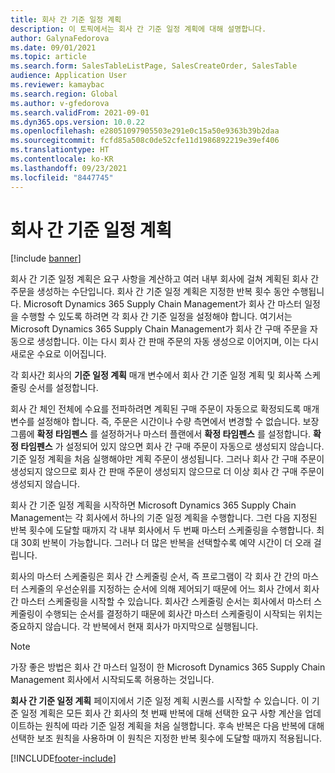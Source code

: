 ```yaml
---
title: 회사 간 기준 일정 계획
description: 이 토픽에서는 회사 간 기준 일정 계획에 대해 설명합니다.
author: GalynaFedorova
ms.date: 09/01/2021
ms.topic: article
ms.search.form: SalesTableListPage, SalesCreateOrder, SalesTable
audience: Application User
ms.reviewer: kamaybac
ms.search.region: Global
ms.author: v-gfedorova
ms.search.validFrom: 2021-09-01
ms.dyn365.ops.version: 10.0.22
ms.openlocfilehash: e28051097905503e291e0c15a50e9363b39b2daa
ms.sourcegitcommit: fcfd85a508c0de52cfe11d1986892219e39ef406
ms.translationtype: HT
ms.contentlocale: ko-KR
ms.lasthandoff: 09/23/2021
ms.locfileid: "8447745"
---
```

# <a name="intercompany-master-scheduling"></a>회사 간 기준 일정 계획

[!include [banner](../../includes/banner.md)]

회사 간 기준 일정 계획은 요구 사항을 계산하고 여러 내부 회사에 걸쳐 계획된 회사 간 주문을 생성하는 수단입니다. 회사 간 기준 일정 계획은 지정한 반복 횟수 동안 수행됩니다. Microsoft Dynamics 365 Supply Chain Management가 회사 간 마스터 일정을 수행할 수 있도록 하려면 각 회사 간 기준 일정을 설정해야 합니다. 여기서는 Microsoft Dynamics 365 Supply Chain Management가 회사 간 구매 주문을 자동으로 생성합니다. 이는 다시 회사 간 판매 주문의 자동 생성으로 이어지며, 이는 다시 새로운 수요로 이어집니다.

각 회사간 회사의 **기준 일정 계획** 매개 변수에서 회사 간 기준 일정 계획 및 회사쪽 스케줄링 순서를 설정합니다.

회사 간 체인 전체에 수요를 전파하려면 계획된 구매 주문이 자동으로 확정되도록 매개 변수를 설정해야 합니다. 즉, 주문은 시간이나 수량 측면에서 변경할 수 없습니다. 보장 그룹에 **확정 타임펜스** 를 설정하거나 마스터 플랜에서 **확정 타임펜스** 를 설정합니다. **확정 타임펜스** 가 설정되어 있지 않으면 회사 간 구매 주문이 자동으로 생성되지 않습니다. 기준 일정 계획을 처음 실행해야만 계획 주문이 생성됩니다. 그러나 회사 간 구매 주문이 생성되지 않으므로 회사 간 판매 주문이 생성되지 않으므로 더 이상 회사 간 구매 주문이 생성되지 않습니다.

회사 간 기준 일정 계획을 시작하면 Microsoft Dynamics 365 Supply Chain Management는 각 회사에서 하나의 기준 일정 계획을 수행합니다. 그런 다음 지정된 반복 횟수에 도달할 때까지 각 내부 회사에서 두 번째 마스터 스케줄링을 수행합니다. 최대 30회 반복이 가능합니다. 그러나 더 많은 반복을 선택할수록 예약 시간이 더 오래 걸립니다.

회사의 마스터 스케줄링은 회사 간 스케줄링 순서, 즉 프로그램이 각 회사 간 간의 마스터 스케줄의 우선순위를 지정하는 순서에 의해 제어되기 때문에 어느 회사 간에서 회사 간 마스터 스케줄링을 시작할 수 있습니다. 회사간 스케줄링 순서는 회사에서 마스터 스케줄링이 수행되는 순서를 결정하기 때문에 회사간 마스터 스케줄링이 시작되는 위치는 중요하지 않습니다. 각 반복에서 현재 회사가 마지막으로 실행됩니다.

> [!NOTE]
> 가장 좋은 방법은 회사 간 마스터 일정이 한 Microsoft Dynamics 365 Supply Chain Management 회사에서 시작되도록 허용하는 것입니다.

**회사 간 기준 일정 계획** 페이지에서 기준 일정 계획 시퀀스를 시작할 수 있습니다. 이 기준 일정 계획은 모든 회사 간 회사의 첫 번째 반복에 대해 선택한 요구 사항 계산을 업데이트하는 원칙에 따라 기준 일정 계획을 처음 실행합니다. 후속 반복은 다음 반복에 대해 선택한 보조 원칙을 사용하며 이 원칙은 지정한 반복 횟수에 도달할 때까지 적용됩니다.

[!INCLUDE[footer-include](../../includes/footer-banner.md)]
